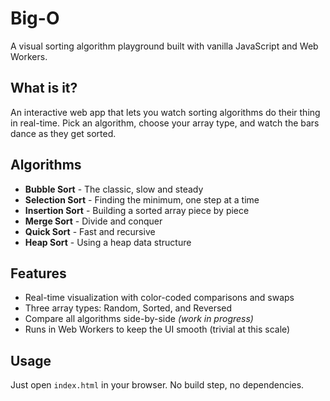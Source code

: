 # Big-O

A visual sorting algorithm playground built with vanilla JavaScript and Web Workers.

## What is it?

An interactive web app that lets you watch sorting algorithms do their thing in real-time. Pick an algorithm, choose your array type, and watch the bars dance as they get sorted.

## Algorithms

- **Bubble Sort** - The classic, slow and steady
- **Selection Sort** - Finding the minimum, one step at a time
- **Insertion Sort** - Building a sorted array piece by piece
- **Merge Sort** - Divide and conquer
- **Quick Sort** - Fast and recursive
- **Heap Sort** - Using a heap data structure

## Features

- Real-time visualization with color-coded comparisons and swaps
- Three array types: Random, Sorted, and Reversed
- Compare all algorithms side-by-side *(work in progress)*
- Runs in Web Workers to keep the UI smooth (trivial at this scale)

## Usage

Just open `index.html` in your browser. No build step, no dependencies.